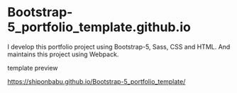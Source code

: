 # Bootstrap-5_portfolio_template.github.io
I develop this portfolio project using Bootstrap-5, Sass, CSS and HTML. And maintains this project using Webpack.

template preview

https://shiponbabu.github.io/Bootstrap-5_portfolio_template/

